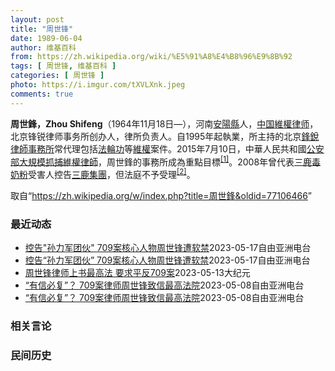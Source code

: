 ```yaml
---
layout: post
title: "周世锋"
date: 1989-06-04
author: 维基百科
from: https://zh.wikipedia.org/wiki/%E5%91%A8%E4%B8%96%E9%8B%92
tags: [ 周世锋, 维基百科 ]
categories: [ 周世锋 ]
photo: https://i.imgur.com/tXVLXnk.jpeg
comments: true
---
```

<div class="mw-parser-output">
<p><b>周世鋒，Zhou Shifeng</b>（1964年11月18日<span class="useeditintro" title="Template:BLP editintro">—</span>），河南<a href="/wiki/%E5%AE%89%E9%98%B3%E5%8E%BF" title="安阳县">安陽縣</a>人，<a href="/wiki/%E4%B8%AD%E5%8D%8E%E4%BA%BA%E6%B0%91%E5%85%B1%E5%92%8C%E5%9B%BD" title="中华人民共和国">中国</a><a href="/wiki/%E7%B6%AD%E6%AC%8A%E5%BE%8B%E5%B8%AB" class="mw-redirect" title="維權律師">維權律师</a>，北京锋锐律师事务所创办人，律所负责人。自1995年起執業，所主持的北京<a href="/wiki/%E9%94%8B%E9%94%90%E5%BE%8B%E5%B8%88%E4%BA%8B%E5%8A%A1%E6%89%80" title="锋锐律师事务所">鋒銳律師事務所</a>常代理包括<a href="/wiki/%E6%B3%95%E8%BC%AA%E5%8A%9F" class="mw-redirect" title="法輪功">法輪功</a>等<a href="/wiki/%E7%B6%AD%E6%AC%8A" class="mw-redirect" title="維權">維權</a>案件。2015年7月10日，中華人民共和國<a href="/wiki/%E4%B8%AD%E5%8D%8E%E4%BA%BA%E6%B0%91%E5%85%B1%E5%92%8C%E5%9B%BD%E5%85%AC%E5%AE%89%E9%83%A8" title="中华人民共和国公安部">公安部</a><a href="/wiki/%E4%B8%AD%E5%9C%8B710%E3%80%8C%E7%B6%AD%E6%AC%8A%E5%BE%8B%E5%B8%AB%E3%80%8D%E5%A4%A7%E6%8A%93%E6%8D%95%E4%BA%8B%E4%BB%B6" class="mw-redirect" title="中國710「維權律師」大抓捕事件">大規模抓捕維權律師</a>，周世鋒的事務所成為重點目標<sup id="cite_ref-BBC0711_1-0" class="reference"><a href="#cite_note-BBC0711-1">[1]</a></sup>。2008年曾代表<a href="/wiki/2008%E5%B9%B4%E4%B8%AD%E5%9B%BD%E5%A5%B6%E5%88%B6%E5%93%81%E6%B1%A1%E6%9F%93%E4%BA%8B%E4%BB%B6" title="2008年中国奶制品污染事件">三鹿毒奶粉</a>受害人控告<a href="/wiki/%E4%B8%89%E9%B9%BF%E9%9B%86%E5%9B%A2" title="三鹿集团">三鹿集團</a>，但法庭不予受理<sup id="cite_ref-2" class="reference"><a href="#cite_note-2">[2]</a></sup>。
</p>
</div><!--esi <esi:include src="/esitest-fa8a495983347898/content" /> --><noscript><img src="//zh.wikipedia.org/wiki/Special:CentralAutoLogin/start?type=1x1" alt="" title="" width="1" height="1" style="border: none; position: absolute;"></noscript>
<div class="printfooter" data-nosnippet="">取自“<a dir="ltr" href="https://zh.wikipedia.org/w/index.php?title=周世鋒&amp;oldid=77106466">https://zh.wikipedia.org/w/index.php?title=周世鋒&amp;oldid=77106466</a>”</div><div id="recent-news"><h3>最近动态</h3><ul><li><a href="https://nodebe4.github.io/waimei/2023-05-17/%E6%8E%A7%E5%91%8A-%E5%AD%99%E5%8A%9B%E5%86%9B%E5%9B%A2%E4%BC%99-709%E6%A1%88%E6%A0%B8%E5%BF%83%E4%BA%BA%E7%89%A9%E5%91%A8%E4%B8%96%E9%94%8B%E9%81%AD%E8%BD%AF%E7%A6%81" title="控告”孙力军团伙” 709案核心人物周世锋遭软禁—— 律师周世锋被视为709案核心人物 知情人士独家提供 中国709案核心人物、前北京锋锐律师事务所主任周世锋去年九月获释后一直被当局严密监控。近...">控告"孙力军团伙" 709案核心人物周世锋遭软禁</a><time>2023-05-17</time><a class="tag">自由亚洲电台</a></li>
<li><a href="https://nodebe4.github.io/waimei/2023-05-17/%E6%8E%A7%E5%91%8A-%E5%AD%99%E5%8A%9B%E5%86%9B%E5%9B%A2%E4%BC%99-709%E6%A1%88%E6%A0%B8%E5%BF%83%E4%BA%BA%E7%89%A9%E5%91%A8%E4%B8%96%E9%94%8B%E9%81%AD%E8%BD%AF%E7%A6%81" title="控告“孙力军团伙” 709案核心人物周世锋遭软禁—— 律师周世锋被视为709案核心人物。 周世锋提供。 中国709案核心人物，前北京锋锐律师事务所主任周世锋去年9月获释后，一直被当局严密监控，近...">控告“孙力军团伙” 709案核心人物周世锋遭软禁</a><time>2023-05-17</time><a class="tag">自由亚洲电台</a></li>
<li><a href="https://nodebe4.github.io/waimei/2023-05-13/%E5%91%A8%E4%B8%96%E9%94%8B%E5%BE%8B%E5%B8%88%E4%B8%8A%E4%B9%A6%E6%9C%80%E9%AB%98%E6%B3%95-%E8%A6%81%E6%B1%82%E5%B9%B3%E5%8F%8D709%E6%A1%88" title="周世锋律师上书最高法 要求平反709案—— 【大纪元2023年05月13日讯】（大纪元记者洪宁采访报导）709案核心人物周世锋律师出狱七个月后，近日致信中共最高法院院长张军及中纪委，要求平反由“...">周世锋律师上书最高法 要求平反709案</a><time>2023-05-13</time><a class="tag">大纪元</a></li>
<li><a href="https://nodebe4.github.io/waimei/2023-05-08/%E6%9C%89%E4%BF%A1%E5%BF%85%E5%A4%8D-709%E6%A1%88%E5%BE%8B%E5%B8%88%E5%91%A8%E4%B8%96%E9%94%8B%E8%87%B4%E4%BF%A1%E6%9C%80%E9%AB%98%E6%B3%95%E9%99%A2" title="“有信必复”？ 709案律师周世锋致信最高法院—— 2022年9月25日， 律师周世锋获释后摄于北京。 RFA资料图/被访者独家提供 近日，中国“709大抓捕”事件遭判刑律师周世锋致信最高人民法...">“有信必复”？ 709案律师周世锋致信最高法院</a><time>2023-05-08</time><a class="tag">自由亚洲电台</a></li>
<li><a href="https://nodebe4.github.io/waimei/2023-05-08/%E6%9C%89%E4%BF%A1%E5%BF%85%E5%A4%8D-709%E6%A1%88%E5%BE%8B%E5%B8%88%E5%91%A8%E4%B8%96%E9%94%8B%E8%87%B4%E4%BF%A1%E6%9C%80%E9%AB%98%E6%B3%95%E9%99%A2" title="“有信必复”？ 709案律师周世锋致信最高法院—— 2022年9月25日， 律师周世锋获释后摄于北京。 RFA资料图/被访者独家提供 近日，中国“709大抓捕”事件遭判刑律师周世锋致信最高人民法...">“有信必复”？ 709案律师周世锋致信最高法院</a><time>2023-05-08</time><a class="tag">自由亚洲电台</a></li>
</ul></div><div id="open-opinion"><h3>相关言论</h3><ul></ul></div><div id="mjls-record"><h3>民间历史</h3><ul></ul></div>